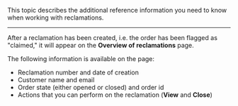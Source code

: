This topic describes the additional reference information you need to know when working with reclamations.
***

After a reclamation has been created, i.e. the order has been flagged as "claimed," it will appear on the **Overview of reclamations** page. 

The following information is available on the page:
* Reclamation number and date of creation
* Customer name and email
* Order state (either opened or closed) and order id
* Actions that you can perform on the reclamation (**View** and **Close**)
